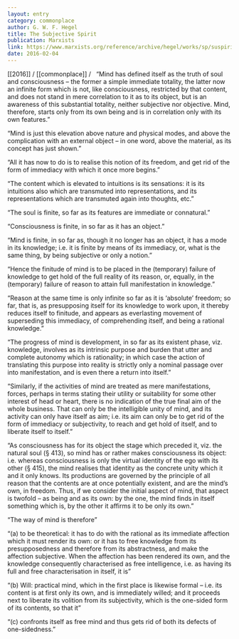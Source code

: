 ```yaml
---
layout: entry
category: commonplace
author: G. W. F. Hegel
title: The Subjective Spirit
publication: Marxists
link: https://www.marxists.org/reference/archive/hegel/works/sp/suspirit.htm
date: 2016-02-04
---
```


[[2016]] / [[commonplace]] / 
 
“Mind has defined itself as the truth of soul and consciousness – the former a simple immediate totality, the latter now an infinite form which is not, like consciousness, restricted by that content, and does not stand in mere correlation to it as to its object, but is an awareness of this substantial totality, neither subjective nor objective. Mind, therefore, starts only from its own being and is in correlation only with its own features.”


“Mind is just this elevation above nature and physical modes, and above the complication with an external object – in one word, above the material, as its concept has just shown.”


“All it has now to do is to realise this notion of its freedom, and get rid of the form of immediacy with which it once more begins.”


“The content which is elevated to intuitions is its sensations: it is its intuitions also which are transmuted into representations, and its representations which are transmuted again into thoughts, etc.”


“The soul is finite, so far as its features are immediate or connatural.”


“Consciousness is finite, in so far as it has an object.”


“Mind is finite, in so far as, though it no longer has an object, it has a mode in its knowledge; i.e. it is finite by means of its immediacy, or, what is the same thing, by being subjective or only a notion.”


“Hence the finitude of mind is to be placed in the (temporary) failure of knowledge to get hold of the full reality of its reason, or, equally, in the (temporary) failure of reason to attain full manifestation in knowledge.”


“Reason at the same time is only infinite so far as it is ‘absolute’ freedom; so far, that is, as presupposing itself for its knowledge to work upon, it thereby reduces itself to finitude, and appears as everlasting movement of superseding this immediacy, of comprehending itself, and being a rational knowledge.”


“The progress of mind is development, in so far as its existent phase, viz. knowledge, involves as its intrinsic purpose and burden that utter and complete autonomy which is rationality; in which case the action of translating this purpose into reality is strictly only a nominal passage over into manifestation, and is even there a return into itself.”


“Similarly, if the activities of mind are treated as mere manifestations, forces, perhaps in terms stating their utility or suitability for some other interest of head or heart, there is no indication of the true final aim of the whole business. That can only be the intelligible unity of mind, and its activity can only have itself as aim; i.e. its aim can only be to get rid of the form of immediacy or subjectivity, to reach and get hold of itself, and to liberate itself to itself.”


“As consciousness has for its object the stage which preceded it, viz. the natural soul (§ 413), so mind has or rather makes consciousness its object: i.e. whereas consciousness is only the virtual identity of the ego with its other (§ 415), the mind realises that identity as the concrete unity which it and it only knows. Its productions are governed by the principle of all reason that the contents are at once potentially existent, and are the mind’s own, in freedom. Thus, if we consider the initial aspect of mind, that aspect is twofold – as being and as its own: by the one, the mind finds in itself something which is, by the other it affirms it to be only its own.”


“The way of mind is therefore”


“(a) to be theoretical: it has to do with the rational as its immediate affection which it must render its own: or it has to free knowledge from its presupposedness and therefore from its abstractness, and make the affection subjective. When the affection has been rendered its own, and the knowledge consequently characterised as free intelligence, i.e. as having its full and free characterisation in itself, it is”


“(b) Will: practical mind, which in the first place is likewise formal – i.e. its content is at first only its own, and is immediately willed; and it proceeds next to liberate its volition from its subjectivity, which is the one-sided form of its contents, so that it”


“(c) confronts itself as free mind and thus gets rid of both its defects of one-sidedness.”
